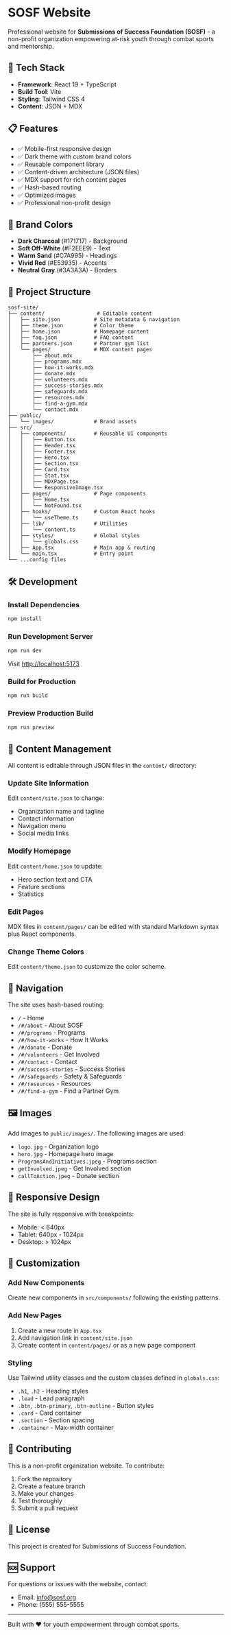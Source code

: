 # SOSF Website

Professional website for **Submissions of Success Foundation (SOSF)** - a non-profit organization empowering at-risk youth through combat sports and mentorship.

## 🚀 Tech Stack

- **Framework**: React 19 + TypeScript
- **Build Tool**: Vite
- **Styling**: Tailwind CSS 4
- **Content**: JSON + MDX

## 📋 Features

- ✅ Mobile-first responsive design
- ✅ Dark theme with custom brand colors
- ✅ Reusable component library
- ✅ Content-driven architecture (JSON files)
- ✅ MDX support for rich content pages
- ✅ Hash-based routing
- ✅ Optimized images
- ✅ Professional non-profit design

## 🎨 Brand Colors

- **Dark Charcoal** (#171717) - Background
- **Soft Off-White** (#F2EEE9) - Text
- **Warm Sand** (#C7A995) - Headings
- **Vivid Red** (#E53935) - Accents
- **Neutral Gray** (#3A3A3A) - Borders

## 📁 Project Structure

```
sosf-site/
├── content/                 # Editable content
│   ├── site.json           # Site metadata & navigation
│   ├── theme.json          # Color theme
│   ├── home.json           # Homepage content
│   ├── faq.json            # FAQ content
│   ├── partners.json       # Partner gym list
│   └── pages/              # MDX content pages
│       ├── about.mdx
│       ├── programs.mdx
│       ├── how-it-works.mdx
│       ├── donate.mdx
│       ├── volunteers.mdx
│       ├── success-stories.mdx
│       ├── safeguards.mdx
│       ├── resources.mdx
│       ├── find-a-gym.mdx
│       └── contact.mdx
├── public/
│   └── images/             # Brand assets
├── src/
│   ├── components/         # Reusable UI components
│   │   ├── Button.tsx
│   │   ├── Header.tsx
│   │   ├── Footer.tsx
│   │   ├── Hero.tsx
│   │   ├── Section.tsx
│   │   ├── Card.tsx
│   │   ├── Stat.tsx
│   │   ├── MDXPage.tsx
│   │   └── ResponsiveImage.tsx
│   ├── pages/              # Page components
│   │   ├── Home.tsx
│   │   └── NotFound.tsx
│   ├── hooks/              # Custom React hooks
│   │   └── useTheme.ts
│   ├── lib/                # Utilities
│   │   └── content.ts
│   ├── styles/             # Global styles
│   │   └── globals.css
│   ├── App.tsx             # Main app & routing
│   └── main.tsx            # Entry point
└── ...config files
```

## 🛠️ Development

### Install Dependencies

```bash
npm install
```

### Run Development Server

```bash
npm run dev
```

Visit [http://localhost:5173](http://localhost:5173)

### Build for Production

```bash
npm run build
```

### Preview Production Build

```bash
npm run preview
```

## 📝 Content Management

All content is editable through JSON files in the `content/` directory:

### Update Site Information

Edit `content/site.json` to change:
- Organization name and tagline
- Contact information
- Navigation menu
- Social media links

### Modify Homepage

Edit `content/home.json` to update:
- Hero section text and CTA
- Feature sections
- Statistics

### Edit Pages

MDX files in `content/pages/` can be edited with standard Markdown syntax plus React components.

### Change Theme Colors

Edit `content/theme.json` to customize the color scheme.

## 🎯 Navigation

The site uses hash-based routing:

- `/` - Home
- `/#/about` - About SOSF
- `/#/programs` - Programs
- `/#/how-it-works` - How It Works
- `/#/donate` - Donate
- `/#/volunteers` - Get Involved
- `/#/contact` - Contact
- `/#/success-stories` - Success Stories
- `/#/safeguards` - Safety & Safeguards
- `/#/resources` - Resources
- `/#/find-a-gym` - Find a Partner Gym

## 🖼️ Images

Add images to `public/images/`. The following images are used:

- `logo.jpg` - Organization logo
- `hero.jpg` - Homepage hero image
- `ProgramsAndInitiatives.jpeg` - Programs section
- `getInvolved.jpeg` - Get Involved section
- `callToAction.jpeg` - Donate section

## 📱 Responsive Design

The site is fully responsive with breakpoints:
- Mobile: < 640px
- Tablet: 640px - 1024px
- Desktop: > 1024px

## 🔧 Customization

### Add New Components

Create new components in `src/components/` following the existing patterns.

### Add New Pages

1. Create a new route in `App.tsx`
2. Add navigation link in `content/site.json`
3. Create content in `content/pages/` or as a new page component

### Styling

Use Tailwind utility classes and the custom classes defined in `globals.css`:
- `.h1`, `.h2` - Heading styles
- `.lead` - Lead paragraph
- `.btn`, `.btn-primary`, `.btn-outline` - Button styles
- `.card` - Card container
- `.section` - Section spacing
- `.container` - Max-width container

## 🤝 Contributing

This is a non-profit organization website. To contribute:

1. Fork the repository
2. Create a feature branch
3. Make your changes
4. Test thoroughly
5. Submit a pull request

## 📄 License

This project is created for Submissions of Success Foundation.

## 🆘 Support

For questions or issues with the website, contact:
- Email: info@sosf.org
- Phone: (555) 555-5555

---

Built with ❤️ for youth empowerment through combat sports.

